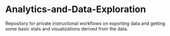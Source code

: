# Analytics-and-Data-Exploration
Repository for private instructional workflows on exporting data and getting some basic stats and visualizations derived from the data.
